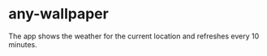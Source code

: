 # any-wallpaper

The app shows the weather for the current location and refreshes every 10
minutes.
